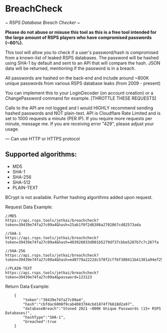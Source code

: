 # BreachCheck

*~ RSPS Database Breach Checker ~*

**Please do not abuse or misuse this tool as this is a free tool intended for the large amount of RSPS players who have compromised passwords (~60%).**

This tool will allow you to check if a user's password/hash is compromised from a known-list of leaked RSPS databases.
The password will be hashed using SHA-1 by default and sent to an API that will compare the hash. JSON data will be returned, mentioning if the password is in a breach.

All passwords are hashed on the back-end and include around ~800K unique passwords from various RSPS database leaks (from 2009 - present)

You can implement this to your LoginDecoder (on account creation) or a ChangePassword command for example. [THROTTLE THESE REQUESTS]

Calls to the API are not logged and I would HIGHLY recommend sending hashed passwords and NOT plain-text.
API is Cloudflare Rate Limited and is set to 1000 requests a minute (PER IP). If you require more requests per minute, message me. If you are receiving error "429", please adjust your usage.

— Can use HTTP or HTTPS protocol

## Supported algorithms:
- MD5
- SHA-1
- SHA-256
- SHA-512
- PLAIN-TEXT

BCrypt is not available. Further hashing algorithms added upon request.

Request Data Example:
```
//MD5
https://api.rsps.tools/jetkai/breachcheck?token=39439e74fa27c09a4&hash=25ab1f0f2d6386a2702867cd82573ada

//SHA-1
https://api.rsps.tools/jetkai/breachcheck?token=39439e74fa27c09a4&hash=403926033d001b5279df37cbbe5287b7c7c267fa

//SHA-256
https://api.rsps.tools/jetkai/breachcheck?token=39439e74fa27c09a4&hash=ed8779a2222dc578f2cffbf308411b41381a94ef25801f9dfbe04746ea0944cd

//PLAIN-TEXT
https://api.rsps.tools/jetkai/breachcheck?token=39439e74fa27c09a4&password=123123
```
Return Data Example:
```
	{
		"token":"39439e74fa27c09a4",
		"hash":"cbfdac6008f9cab4083784cbd1874f76618d2a97",
		"databaseBreach":"Stoned 2021 ~800K Unique Passwords (15+ RSPS Databases)",
		"hashType":"SHA-1",
		"breached":true
	}
```

